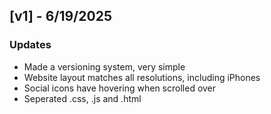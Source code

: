 ## [v1] - 6/19/2025
### Updates
- Made a versioning system, very simple
- Website layout matches all resolutions, including iPhones
- Social icons have hovering when scrolled over
- Seperated .css, .js and .html